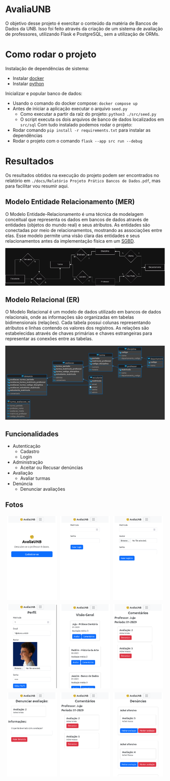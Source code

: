 # AvaliaUNB

O objetivo desse projeto é exercitar o conteúdo da matéria de Bancos de Dados da UNB. Isso foi feito através da criação de um sistema de avaliação de professores, utilizando Flask e PostgreSQL, sem a utilização de ORMs.

# Como rodar o projeto

Instalação de dependências de sistema:
- Instalar [docker](https://docs.docker.com/get-docker/)
- Instalar [python](https://www.python.org/downloads/)

Inicializar e popular banco de dados:
- Usando o comando do docker compose: `docker compose up`
- Antes de iniciar a aplicação executar o arquivo `seed.py`
  - Como executar a partir da raíz do projeto: `python3 ./src/seed.py`
  - O script executa os dois arquivos de banco de dados localizados em `src/sql`
Com tudo instalado podemos rodar o projeto:
- Rodar comando `pip install -r requirements.txt` para instalar as dependências
- Rodar o projeto com o comando `flask --app src run --debug`

# Resultados

Os resultados obtidos na execução do projeto podem ser encontrados no relatório em `./docs/Relatório Projeto Prático Bancos de Dados.pdf`, mas para facilitar vou resumir aqui.

## Modelo Entidade Relacionamento (MER)

O Modelo Entidade-Relacionamento é uma técnica de modelagem conceitual que representa os dados em bancos de dados através de entidades (objetos do mundo real) e seus atributos. As entidades são conectadas por meio de relacionamentos, mostrando as associações entre elas. Esse modelo permite uma visão clara das entidades e seus relacionamentos antes da implementação física em um [SGBD](https://datasus.saude.gov.br/glossario/sistema-gerenciador-de-banco-de-dados-sgbd/).

![Diagrama da modelagem do projeto seguindo o modelo Entidade Relacionamento](docs/modelo_entidade_relacionamento.png)
## Modelo Relacional (ER)

O Modelo Relacional é um modelo de dados utilizado em bancos de dados relacionais, onde as informações são organizadas em tabelas bidimensionais (relações). Cada tabela possui colunas representando atributos e linhas contendo os valores dos registros. As relações são estabelecidas através de chaves primárias e chaves estrangeiras para representar as conexões entre as tabelas.

![Diagrama da modelagem do projeto seguindo o Modelo Relacional](docs/modelo_relacional.png)

## Funcionalidades
- Autenticação
  - Cadastro
  - Login
- Administração
  - Aceitar ou Recusar denúncias
- Avaliação
  - Avaliar turmas
- Denúncia
  - Denunciar avaliações

## Fotos

<div style="display: flex; flex-wrap: wrap;">
  <div style="flex: 25%; padding: 5px;">
    <img src="docs/images/home.png" alt="Home" style="max-width: 100%; height: auto;" />
  </div>
  <div style="flex: 25%; padding: 5px;">
    <img src="docs/images/login.png" alt="Login" style="max-width: 100%; height: auto;" />
  </div>
  <div style="flex: 25%; padding: 5px;">
    <img src="docs/images/registro.png" alt="Registro" style="max-width: 100%; height: auto;" />
  </div>
  <div style="flex: 25%; padding: 5px;">
    <img src="docs/images/perfil.png" alt="Perfil" style="max-width: 100%; height: auto;" />
  </div>
  <div style="flex: 25%; padding: 5px;">
    <img src="docs/images/general.png" alt="General" style="max-width: 100%; height: auto;" />
  </div>
  <div style="flex: 25%; padding: 5px;">
    <img src="docs/images/comentarios.png" alt="Comentarios" style="max-width: 100%; height: auto;" />
  </div>
  <div style="flex: 25%; padding: 5px;">
    <img src="docs/images/denunciar.png" alt="Denunciar" style="max-width: 100%; height: auto;" />
  </div>
  <div style="flex: 25%; padding: 5px;">
    <img src="docs/images/comentarios.png" alt="Comentarios" style="max-width: 100%; height: auto;" />
  </div>
  <div style="flex: 25%; padding: 5px;">
    <img src="docs/images/denuncias.png" alt="Denuncias" style="max-width: 100%; height: auto;" />
  </div>
</div>

